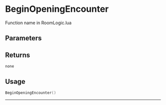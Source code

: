 # BeginOpeningEncounter
Function name in RoomLogic.lua
## Parameters

## Returns
`none`
## Usage
```lua
BeginOpeningEncounter()
```
---
